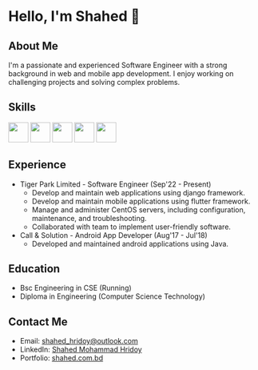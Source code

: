 # Hello, I'm Shahed 👋

## About Me
I'm a passionate and experienced Software Engineer with a strong background in web and mobile app development. I enjoy working on challenging projects and solving complex problems.

## Skills
<img src="https://skillicons.dev/icons?i=py,dart,c,cpp" height="40" />
<img src="https://skillicons.dev/icons?i=django,flutter" height="40" />
<img src="https://skillicons.dev/icons?i=git" height="40" />
<img src="https://skillicons.dev/icons?i=postgres,mysql" height="40" />
<img src="https://skillicons.dev/icons?i=aws,nginx" height="40" />

## Experience
- Tiger Park Limited - Software Engineer (Sep'22 - Present)
  - Develop and maintain web applications using django framework.
  - Develop and maintain mobile applications using flutter framework.
  - Manage and administer CentOS servers, including configuration, maintenance, and troubleshooting.
  - Collaborated with team to implement user-friendly software.
- Call & Solution - Android App Developer (Aug'17 - Jul'18)
  - Developed and maintained android applications using Java.

## Education
- Bsc Engineering in CSE (Running)
- Diploma in Engineering (Computer Science Technology)

## Contact Me
- Email: [shahed_hridoy@outlook.com](mailto:shahed_hridoy@outlook.com)
- LinkedIn: [Shahed Mohammad Hridoy](https://www.linkedin.com/in/shahedmohammadhridoy/)
- Portfolio: [shahed.com.bd](https://shahed.com.bd)
